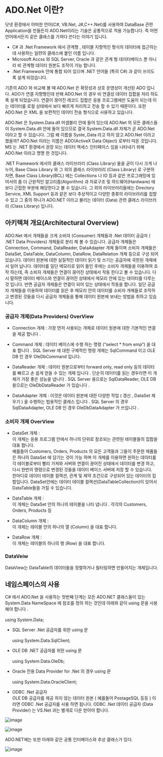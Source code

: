 # ADO.Net 이란?

닷넷 환경에서 어떠한 언어(C#, VB.Net, J#,C++.Net)를 사용하여 DataBase 관련 Application을 만들든지 ADO.Net이라는 기술은 공통적으로 적용 가능합니다. 
즉 어떤 언어에서든지 같은 클래스를 가져다 쓴다는 이야기 입니다. 

- C# 과 .Net Framework 에서 관계형 , 테이블 지향적인 형식의 데이터에 접근하는데 사용하는 일련의 클래스에 붙인 이름 입니다.
- Microsoft Accss 와 SQL Server, Oracle 과 같은 관계 형 데이터베이스 뿐 아니라 비 관계형 데이터 원본도 조작이 가능 합니다. 
- .Net Framework 안에 통합 되어 있으며 .NET 언어들 (특히 C#) 과 같이 쓰이도록 설계 되었습니다.

기존의 ADO 와 비교해 볼 때 ADO.Net 은 확장성과 상호 운영성이 개선된 ADO 입니다. 
ADO가 연결 지향형인데 반해 ADO.Net 의 경우 비 연결성 데이터 집합을 처리 하도록 설계 되었습니다. 
연결이 끊어진 레코드 집합은 응용 프로그램에만 도움이 되는데 이는 데이터를 로컬 상태에서 보다 빠르게 처리하고 전송 할 수 있기 때문이다. 
또한 ADO.Net 은 XML 을 보편적인 데이터 전송 형식으로 사용하고 있습니다.

ADO.Net 은 System.Data.dll 어셈블리 안에 들어 있는데 ADO.Net 의 모든 클래스들이 System.Data.dll 안에 들어 있으므로 결국 System.Data.dll 자체가 곧 ADO.Net 이라고 할 수 있습니다. 
그럼 왜 이름을 Syste,.Data 라고 하지 않고 ADO.Net 이라고 했을까? 
ADO.Net 이라는 이름은 ADO(ActiveX Data Object) 로부터 따온 것입니다. 
<br>MS 는 .NET 환경에서 권장 되는 데이터 액세스 인터페이스 임을 나타내기 위해 ADO.Net 이라고 명명 한 것입니다.

.NET Framework 에서의 클래스 라이브러리 (Class Library) 들을 굳이 다시 크게 나누어, Base Class Library 와 그 외의 클래스 라이브러리 (Class Library) 로 구분하자면, 
Base Class Library(BCL) 에는 Collections 나 IO 등과 같은 프로그래밍에 있어서의 좀 더 근원적인 알고리즘(Algorithm) 과 자료구조 및 하드웨어(Hardware) 에 보다 근접한 부분에 해당한다고 볼 수 있습니다. 
그 외의 라이브러리들에는 Directory Service, XML Support 등과 같은 보다 추상적이고 다양한 종류의 라이브러리를 접할 수 있고 그 중의 하나가 ADO.NET 이라고 불리는 데이터 (Data) 관련 클래스 라이브러리 (Class Library) 입니다.

## 아키텍쳐 개요(Architectural Overview)

ADO.Net 에서 개체들을 크게 소비자 (Consumer) 개체들과 .Net 데이터 공급자 ( .NET Data Providers) 개체들로 분리 해 볼 수 있습니다. 
공급자 개체들은 Connection, Command, DataReader, DataAdapter 개체 들이며 소비자 개체들은 DataSet, DataTable, DataColumn, DataRow, DataRelation 개체 등으로 구성 되어 있습니다. 
데이터 원본에 대한 실질적인 데이터 읽기 및 쓰기는 공급자에 국한된 개체에서 일어 납니다. 
데이터를 일단 메모리로 읽어 들인 후에는 소비자 개체들을 이용하여 조작 하는데, 즉 소비자 개체들은 연결이 끊어진 상태에서 작동 한다고 볼 수 있습니다. 
다시 말하면 데이터 베이스와 연결이 끊어진 상태에서 메모리 안에 있는 데이터를 다루는 것 입니다. 
반면 공급자 개체들은 연결이 되어 있는 상태에서 작동을 합니다. 
일단 공급자 개체들을 이용하여 데이터를 읽은 후 메모리 안의 데이터를 소비자 개체들로 조작하고 변경된 것들을 다시 공급자 개체들을 통해 데이터 원본에 보내는 방법을 취하고 있습니다.

### 공급자 개체(Data Providers) OverView

- Connection 개체 : 가장 먼저 사용되는 개체로 데이터 원본에 대한 기본적인 연결을 제공 합니다 .

- Command 개체 : 데이터 베이스에 수행 하는 명령 (“select * from emp”) 을 대표 합니다 . SQL Server 에 대한 구체적인 명령 개체는 SqlCommand 이고 OLE DB 인 경우 OleDbCommand 입니다.

- DataReader 개체 : 데이터 원본으로부터 forward only, read only 등의 데이터를 빠르고 손 쉽게 얻을 수 있는 개체 입니다 . 단순히 데이터를 읽는 경우라면 이 개체가 가장 좋은 성능을 냅니다 . SQL Server 용으로는 SqlDataReader, OLE DB 용으로는 OleDbDataReader 가 있습니다 .

- DataAdapter 개체 : 이것은 데이터 원본에 대한 다양한 작업 ( 갱신 , DataSet 채우기 ) 을 수행하는 법용적인 클래스 입니다 . SQL Server 의 경우 SqlDataAdapter, OLE DB 인 경우 OleDbDataAdapter 가 쓰입니다 .



### 소비자 개체 OverView

- DataSet 개체 :
  <br> 이 개체는 응용 프로그램 안에서 하나의 단위로 참조되는 관련된 테이블들의 집합을 대표 합니다.
  <br>예를들어 Customers, Orders, Products 의 모든 고객들과 그들이 주문한 제품들은 하나의 DataSet 에 담기는 것이 가능 하며 이 개체를 이용하면 원하는 데이터를 각 테이블로부터 빨리 가져와 서버와 연결이 끊어진 상태에서 데이터를 변경 하고,
  다시 한번의 명령으로 변경된 것들을 데이터 베이스 서버에 저장 할 수 있습니다.
  <br>한마디로 데이터 테이블 컬렉션, 관계 및 제약 조건으로 구성되어 있는 데이터의 집합입니다. DataSet안에는 데이터 테이블 컬렉션(DataTableCollection)이 있어서 DataTable들을 가질 수 있습니다.

- DataTable 개체 :
  <br> 이 개체는 DataSet 안의 하나의 테이블을 나타 냅니다 . 각각의 Customers, Orders, Products 등

- DataColumn 개체 :
  <br> 이 개체는 테이블 안의 하나의 열 (Column) 을 대표 합니다.

- DataRow 개체 :
  <br> 이 개체는 테이블의 하나의 행 (Row) 을 대표 합니다.


### DataVeiw
DataView는 DataTable의 데이터들을 정렬하거나 필터링하면 만들어지는 개체입니다.

## 네임스페이스의 사용

C# 에서 ADO.Net 을 사용하는 첫번째 단계는 모든 ADO.NET 클래스들이 있는 System.Data NameSpace 에 참조를 정의 하는 것인데 아래와 같이 using 문을 사용해야 합니다 .
<br><br> using System.Data;

- SQL Server .Net 공급자를 위한 using 문
<br><br> using System.Data.SqlClient;

- OLE DB .NET 공급자를 위한 using 문
<br><br> using System.Data.OleDb;

- Oracle 전용 Data Provider for .Net 의 경우 using 문
<br><br> using System.Data.OracleClient;

- ODBC .Net 공급자
<br> OLE DB 공급자를 제공 하지 않는 데이터 원본 ( 예를들어 PostageSQL 등등 ) 이라면 ODBC .Net 공급자를 사용 하면 됩니다. ODBC .Net 데이터 공급자 (Data Provider) 는 VS.Net 과는 별개로 다운 받아야 합니다.

![image](https://github.com/gami03/TIL/assets/128332485/68ad5d8f-6dc1-450e-a8f7-02ac3e7b2373)

![image](https://github.com/gami03/TIL/assets/128332485/c97fad21-f1fc-4bc8-8f07-7ce35df9e28d)

ADO.NET에는 또한 아래와 같은 공통 인터페이스와 추상 클래스가 있다.

![image](https://github.com/gami03/TIL/assets/128332485/18f6c435-13de-4495-88a4-c6edb9deded3)
